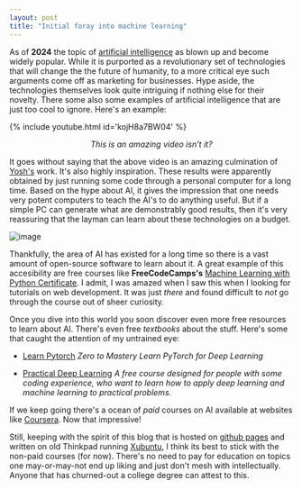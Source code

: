 ```yaml
---
layout: post
title: "Initial foray into machine learning"
---
```


As of __2024__ the topic of [artificial intelligence](https://hbr.org/2023/06/the-ai-hype-cycle-is-distracting-companies) as blown up and become widely popular. While it is purported as a revolutionary set of technologies that will change the the future of humanity, to a more critical eye such arguments come off as marketing for businesses. Hype aside, the technologies themselves look quite intriguing if nothing else for their novelty. There some also some examples of artificial intelligence that are just too cool to ignore. Here's an example:

{% include youtube.html id='kojH8a7BW04' %}   
<p align="center"><i>This is an amazing video isn't it?</i></p>

It goes without saying that the above video is an amazing culmination of [Yosh's](https://www.youtube.com/@yoshtm)  work. It's also highly inspiration. These results were apparently obtained by just running some code through a personal computer for a long time. Based on the hype about AI, it gives the impression that one needs very potent computers to teach the AI's to do anything useful. But if a simple PC can generate what are demonstrably good results, then it's very reassuring that the layman can learn about these technologies on a budget. 

![image](https://media.istockphoto.com/photos/homeless-man-on-laptop-sitting-in-a-junkyard-having-fun-picture-id176133457?k=20&m=176133457&s=612x612&w=0&h=MuBhGm7qQYhcRfO79hT3PrlVKw_5PoO88yvx_kyelNg=)

Thankfully, the area of AI has existed for a long time so there is a vast amount of open-source software to learn about it. A great example of this accesibility are free courses like __FreeCodeCamps's__ [Machine Learning with Python Certificate](https://www.freecodecamp.org/learn/machine-learning-with-python/). I admit, I was amazed when I saw this when I looking for tutorials on web development. It was just _there_ and found difficult to _not_ go through the course out of sheer curiosity. 

Once you dive into this world you soon discover even more free resources to learn about AI. There's even free _textbooks_ about the stuff. Here's some that caught the attention of my untrained eye:

- [Learn Pytorch](https://www.learnpytorch.io/00_pytorch_fundamentals/) _Zero to Mastery Learn PyTorch for Deep Learning_

- [Practical Deep Learning](https://course.fast.ai/) _A free course designed for people with some coding experience, who want to learn how to apply deep learning and machine learning to practical problems._

If we keep going there's a ocean of _paid_ courses on AI available at websites like [Coursera](https://www.coursera.org/search?query=machine%20learning). Now that impressive!  

Still, keeping with the spirit of this blog that is hosted on [github pages](https://pages.github.com/) and written on old Thinkpad running [Xubuntu](https://xubuntu.org/download/), I think its best to stick with the non-paid courses (for now). There's no need to pay for education on topics one may-or-may-not end up liking and just don't mesh with intellectually. Anyone that has churned-out a college degree can attest to this.

